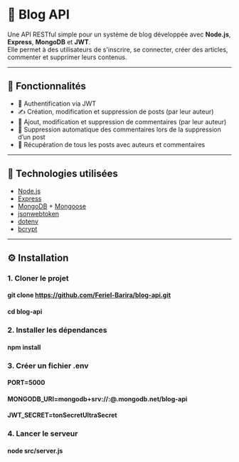 # 📝 Blog API

Une API RESTful simple pour un système de blog développée avec **Node.js**, **Express**, **MongoDB** et **JWT**.  
Elle permet à des utilisateurs de s'inscrire, se connecter, créer des articles, commenter et supprimer leurs contenus.

---

## 🚀 Fonctionnalités

- 🔐 Authentification via JWT
- ✍️ Création, modification et suppression de posts (par leur auteur)
- 💬 Ajout, modification et suppression de commentaires (par leur auteur)
- 🧼 Suppression automatique des commentaires lors de la suppression d’un post
- 🔎 Récupération de tous les posts avec auteurs et commentaires

---

## 🧱 Technologies utilisées

- [Node.js](https://nodejs.org/)
- [Express](https://expressjs.com/)
- [MongoDB](https://www.mongodb.com/) + [Mongoose](https://mongoosejs.com/)
- [jsonwebtoken](https://github.com/auth0/node-jsonwebtoken)
- [dotenv](https://github.com/motdotla/dotenv)
- [bcrypt](https://github.com/kelektiv/node.bcrypt.js)

---

## ⚙️ Installation

### 1. Cloner le projet
#### git clone https://github.com/Feriel-Barira/blog-api.git
#### cd blog-api
### 2. Installer les dépendances
#### npm install
### 3. Créer un fichier .env
#### PORT=5000
#### MONGODB_URI=mongodb+srv://<username>:<password>@<cluster>.mongodb.net/blog-api
#### JWT_SECRET=tonSecretUltraSecret
### 4. Lancer le serveur
#### node src/server.js
